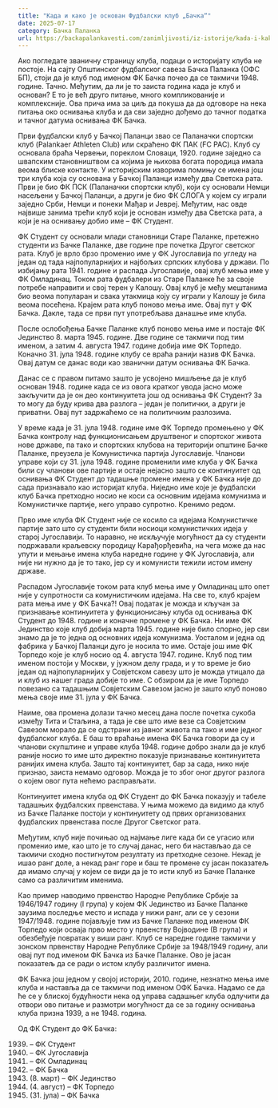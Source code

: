 ```yaml
---
title: "Када и како је основан Фудбалски клуб „Бачка“"
date: 2025-07-17
category: Бачка Паланка
url: https://backapalankavesti.com/zanimljivosti/iz-istorije/kada-i-kako-je-osnovan-fudbalski-klub-backa/
---
```


Ако погледате званичну страницу клуба, подаци о историјату клуба не постоје. На сајту Општинског фудбалског савеза Бачка Паланка (ОФС БП), стоји да је клуб под именом ФК Бачка почео да се такмичи 1948. године. Тачно. Међутим, да ли је то заиста година када је клуб и основан? Е то је већ друго питање, много компликованије и комплексније. Ова прича има за циљ да покуша да да одговоре на нека питања око оснивања клуба и да сви заједно дођемо до тачног податка и тачног датума оснивања ФК Бачка.

Први фудбалски клуб у Бачкој Паланци звао се Паланачки спортски клуб (Palankaer Athleten Club) или скраћено ФК ПАК (FC PAC). Клуб су основала браћа Червењи, пореклом Словаци, 1920. године заједно са швапским становништвом са којима је њихова богата породица имала веома блиске контакте. У историјским изворима помињу се имена још три клуба која су основана у Бачкој Паланци између два Светска рата. Први је био ФК ПСК (Паланачки спортски клуб), који су основали Немци насељени у Бачкој Паланци, а други је био ФК СЛОГА у којем су играли заједно Срби, Немци и понеки Мађар и Јевреј. Међутим, нас овде највише занима трећи клуб који је основан између два Светска рата, а који је на оснивању добио име – ФК Студент.

ФК Студент су основали млади становници Старе Паланке, претежно студенти из Бачке Паланке, две године пре почетка Другог светског рата. Клуб је врло брзо променио име у ФК Југославија по угледу на један од тада најпопуларнијих и најбољих српских клубова у држави. По избијању рата 1941. године и распада Југославије, овај клуб мења име у ФК Омладинац. Током рата фудбалери из Старе Паланке ће за своје потребе направити и свој терен у Калошу. Овај клуб је међу мештанима био веома популаран и свака утакмица коју су играли у Калошу је била веома посећена. Крајем рата клуб поново мења име. Овај пут у ФК Бачка. Дакле, тада се први пут употребљава данашње име клуба.

После ослобођења Бачке Паланке клуб поново мења име и постаје ФК Јединство 8. марта 1945. године. Две године се такмичи под тим именом, а затим 4. августа 1947. године добија име ФК Торпедо. Коначно 31. јула 1948. године клубу се враћа ранији назив ФК Бачка. Овај датум се данас води као званични датум оснивања ФК Бачка.

Данас се с правом питамо зашто је усвојено мишљење да је клуб основан 1948. године када се из овога кратког увода јасно може закључити да је он део континуитета још од оснивања ФК Студент? За то могу да буду крива два разлога – један је политички, а други је приватни. Овај пут задржаћемо се на политичким разлозима.

У време када је 31. јула 1948. године име ФК Торпедо промењено у ФК Бачка контролу над функционисањем друштвеног и спортског живота нове државе, па тако и спортских клубова на територији општине Бачке Паланке, преузела је Комунистичка партија Југославије. Чланови управе који су 31. јула 1948. године променили име клуба у ФК Бачка били су чланови ове партије и остаје нејасно зашто се континуитет од оснивања ФК Студент до тадашње промене имена у ФК Бачка није до сада признавало као историјат клуба. Ниједно име које је фудбалски клуб Бачка претходно носио не коси са основним идејама комунизма и Комунистичке партије, него управо супротно. Кренимо редом.

Прво име клуба ФК Студент није се косило са идејама Комунистичке партије зато што су студенти били носиоци комунистичких идеја у старој Југославији. То наравно, не искључује могућност да су студенти подржавали краљевску породицу Карађорђевића, на чега може да нас упути и мењање имена клуба наредне године у ФК Југославија, али није ни нужно да је то тако, јер су и комунисти тежили истом имену државе.

Распадом Југославије током рата клуб мења име у Омладинац што опет није у супротности са комунистичким идејама. На све то, клуб крајем рата мења име у ФК Бачка?! Овај податак је можда и кључан за признавање континуитета у функционисању клуба од оснивања ФК Студент до 1948. године и коначне промене у ФК Бачка. Ни име ФК Јединство које клуб добија марта 1945. године није било спорно, јер сви знамо да је то једна од основних идеја комунизма. Уосталом и једна од фабрика у Бачкој Паланци дуго је носила то име. Остаје још име ФК Торпедо које је клуб носио од 4. августа 1947. године. Клуб под тим именом постоји у Москви, у јужном делу града, и у то време је био један од најпопуларнијих у Совјетском савезу што је можда утицало да и клуб из нашег града добије то име. С обзиром да је име Торпедо повезано са тадашњим Совјетским Савезом јасно је зашто клуб поново мења своје име 31. јула у ФК Бачка.

Наиме, ова промена долази тачно месец дана после почетка сукоба између Тита и Стаљина, а тада је све што име везе са Совјетским Савезом морало да се одстрани из јавног живота па тако и име једног фудбалског клуба. Е баш то враћање имена ФК Бачка говори да су и чланови скупштине и управе клуба 1948. године добро знали да је клуб раније носио то име што директно показује признавање континуитета ранијих имена клуба. Зашто тај континуитет, бар за сада, нико није признао, заиста немамо одговор. Можда је то због оног другог разлога о којем овог пута нећемо расправљати.

Континуитет имена клуба од ФК Студент до ФК Бачка показују и табеле тадашњих фудбалских првенстава. У њима можемо да видимо да клуб из Бачке Паланке постоји у континуитету од првих организованих фудбалских првенстава после Другог Светског рата.

Међутим, клуб није почињао од најмање лиге када би се угасио или променио име, као што је то случај данас, него би настављао да се такмичи сходно постигнутом резултату из претходне сезоне. Некад је ишао ранг доле, а некад ранг горе и баш те промене су јасан показатељ да имамо случај у којем се види да је то исти клуб из Бачке Паланке само са различитим именима.

Као пример наводимо првенство Народне Републике Србије за 1946/1947 годину (I група) у којем ФК Јединство из Бачке Паланке заузима последње место и испада у нижи ранг, али се у сезони 1947/1948. године појављује тим из Бачке Паланке под именом ФК Торпедо који осваја прво место у првенству Војводине (В група) и обезбеђује повратак у виши ранг. Клуб се наредне године такмичи у зонском првенству Народне Републике Србије за 1948/1949 годину, али овај пут под именом ФК Бачка из Бачке Паланке. Ово је јасан показатељ да се ради о истом клубу различитог имена.

ФК Бачка још једном у својој историји, 2010. године, незнатно мења име клуба и наставља да се такмичи под именом ОФК Бачка. Надамо се да ће се у блиској будућности нека од управа садашњег клуба одлучити да отвори ово питање и размотри могућност да се за годину оснивања клуба призна 1939, а не 1948. година.

Од ФК Студент до ФК Бачка:

1939. – ФК Студент
1940. – ФК Југославија
1941. – ФК Омладинац
1944. – ФК Бачка
1945. (8. март) – ФК Јединство
1947. (4. август) – ФК Торпедо
1948. (31. јула) – ФК Бачка
